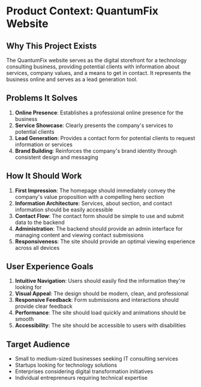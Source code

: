 # Product Context: QuantumFix Website

## Why This Project Exists
The QuantumFix website serves as the digital storefront for a technology consulting business, providing potential clients with information about services, company values, and a means to get in contact. It represents the business online and serves as a lead generation tool.

## Problems It Solves
1. **Online Presence**: Establishes a professional online presence for the business
2. **Service Showcase**: Clearly presents the company's services to potential clients
3. **Lead Generation**: Provides a contact form for potential clients to request information or services
4. **Brand Building**: Reinforces the company's brand identity through consistent design and messaging

## How It Should Work
1. **First Impression**: The homepage should immediately convey the company's value proposition with a compelling hero section
2. **Information Architecture**: Services, about section, and contact information should be easily accessible
3. **Contact Flow**: The contact form should be simple to use and submit data to the backend
4. **Administration**: The backend should provide an admin interface for managing content and viewing contact submissions
5. **Responsiveness**: The site should provide an optimal viewing experience across all devices

## User Experience Goals
1. **Intuitive Navigation**: Users should easily find the information they're looking for
2. **Visual Appeal**: The design should be modern, clean, and professional
3. **Responsive Feedback**: Form submissions and interactions should provide clear feedback
4. **Performance**: The site should load quickly and animations should be smooth
5. **Accessibility**: The site should be accessible to users with disabilities

## Target Audience
- Small to medium-sized businesses seeking IT consulting services
- Startups looking for technology solutions
- Enterprises considering digital transformation initiatives
- Individual entrepreneurs requiring technical expertise 